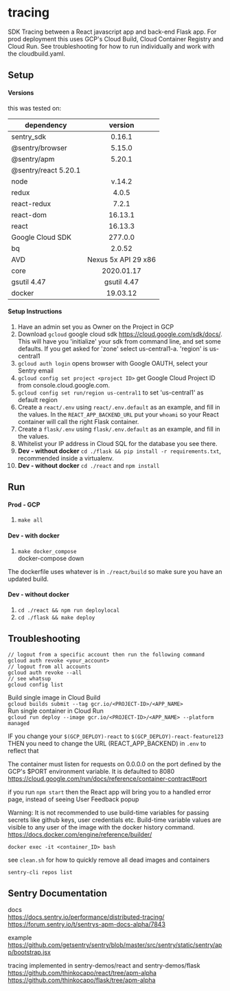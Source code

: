 # tracing
SDK Tracing between a React javascript app and back-end Flask app. For prod deployment this uses GCP's Cloud Build, Cloud Container Registry and Cloud Run. See troubleshooting for how to run individually and work with the cloudbuild.yaml.

## Setup
#### Versions
this was tested on:

| dependency    | version
| ------------- |:-------------:|
| sentry_sdk | 0.16.1 |
| @sentry/browser | 5.15.0 |
| @sentry/apm | 5.20.1 |
| @sentry/react 5.20.1 | 
| node | v.14.2 |
| redux | 4.0.5 |
| react-redux | 7.2.1 |
| react-dom | 16.13.1 |
| react | 16.13.3 |
| Google Cloud SDK | 277.0.0 |
| bq | 2.0.52 |
| AVD | Nexus 5x API 29 x86 |
| core | 2020.01.17 |
| gsutil 4.47 | gsutil 4.47 |
| docker | 19.03.12 |
#### Setup Instructions
1. Have an admin set you as Owner on the Project in GCP
2. Download `gcloud` google cloud sdk https://cloud.google.com/sdk/docs/. This will have you 'initialize' your sdk from command line, and set some defaults. If you get asked for 'zone' select us-central1-a. 'region' is us-central1
3. `gcloud auth login` opens browser with Google OAUTH, select your Sentry email
4. `gcloud config set project <project ID>` get Google Cloud Project ID from console.cloud.google.com.
5. `gcloud config set run/region us-central1` to set 'us-central1' as default region
6. Create a `react/.env` using `react/.env.default` as an example, and fill in the values. In the `REACT_APP_BACKEND_URL` put your `whoami` so your React container will call the right Flask container.
7. Create a `flask/.env` using `flask/.env.default` as an example, and fill in the values.
8. Whitelist your IP address in Cloud SQL for the database you see there.
9. **Dev - without docker** `cd ./flask && pip install -r requirements.txt`, recommended inside a virtualenv.
10. **Dev - without docker** `cd ./react` and `npm install`

## Run
#### Prod - GCP
1. `make all`

#### Dev - with docker
1. `make docker_compose`  
docker-compose down

The dockerfile uses whatever is in `./react/build` so make sure you have an updated build.

#### Dev - without docker
1. `cd ./react && npm run deploylocal` 
2. `cd ./flask && make deploy`

## Troubleshooting

```
// logout from a specific account then run the following command
gcloud auth revoke <your_account>
// logout from all accounts
gcloud auth revoke --all
// see whatsup
gcloud config list
```

Build single image in Cloud Build  
`gcloud builds submit --tag gcr.io/<PROJECT-ID>/<APP_NAME>`  
Run single container in Cloud Run  
`gcloud run deploy --image gcr.io/<PROJECT-ID>/<APP_NAME> --platform managed`  

IF you change your `$(GCP_DEPLOY)-react` to `$(GCP_DEPLOY)-react-feature123`
THEN you need to change the URL (REACT_APP_BACKEND) in `.env` to reflect that

The container must listen for requests on 0.0.0.0 on the port defined by the GCP's $PORT environment variable. It is defaulted to 8080  
https://cloud.google.com/run/docs/reference/container-contract#port 

if you run `npm start` then the React app will bring you to a handled error page, instead of seeing User Feedback popup

Warning: It is not recommended to use build-time variables for passing secrets like github keys, user credentials etc. Build-time variable values are visible to any user of the image with the docker history command.  
https://docs.docker.com/engine/reference/builder/

`docker exec -it <container_ID> bash`

see `clean.sh` for how to quickly remove all dead images and containers

`sentry-cli repos list`

## Sentry Documentation
docs  
https://docs.sentry.io/performance/distributed-tracing/  
https://forum.sentry.io/t/sentrys-apm-docs-alpha/7843

example  
https://github.com/getsentry/sentry/blob/master/src/sentry/static/sentry/app/bootstrap.jsx 

tracing implemented in sentry-demos/react and sentry-demos/flask  
https://github.com/thinkocapo/react/tree/apm-alpha  
https://github.com/thinkocapo/flask/tree/apm-alpha
